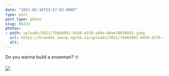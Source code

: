 ```yaml
---
date: "2021-02-16T23:57:02.000Z"
type: post 
post_type: photo
slug: 86222
photos: 
- path: uploads/2021/7b68d991-b450-43f8-a8da-b0ae78636055.jpeg
  url: https://brandon_swoop.ngrok.io/uploads/2021/7b68d991-b450-43f8-a8da-b0ae78636055.jpeg
  alt: 
---
```

Do you wanna build a snowman? ☃️


![](/uploads/2021/7b68d991-b450-43f8-a8da-b0ae78636055.jpeg)
